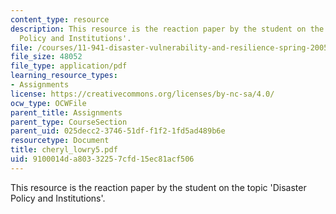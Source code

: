 ```yaml
---
content_type: resource
description: This resource is the reaction paper by the student on the topic 'Disaster
  Policy and Institutions'.
file: /courses/11-941-disaster-vulnerability-and-resilience-spring-2005/9100014da80332257cfd15ec81acf506_cheryl_lowry5.pdf
file_size: 48052
file_type: application/pdf
learning_resource_types:
- Assignments
license: https://creativecommons.org/licenses/by-nc-sa/4.0/
ocw_type: OCWFile
parent_title: Assignments
parent_type: CourseSection
parent_uid: 025decc2-3746-51df-f1f2-1fd5ad489b6e
resourcetype: Document
title: cheryl_lowry5.pdf
uid: 9100014d-a803-3225-7cfd-15ec81acf506
---
```

This resource is the reaction paper by the student on the topic 'Disaster Policy and Institutions'.